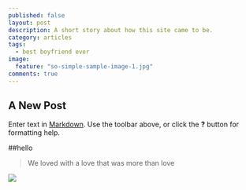 ```yaml
---
published: false
layout: post
description: A short story about how this site came to be.
category: articles
tags: 
  - best boyfriend ever
image: 
  feature: "so-simple-sample-image-1.jpg"
comments: true
---
```


## A New Post

Enter text in [Markdown](http://daringfireball.net/projects/markdown/). Use the toolbar above, or click the **?** button for formatting help.

##hello

> We loved with a love that was more than love

![](/_posts/delete.004.jpg)